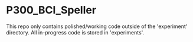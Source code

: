 # P300_BCI_Speller

This repo only contains polished/working code outside of the 'experiment' directory. All in-progress code is stored in 'experiments'.
